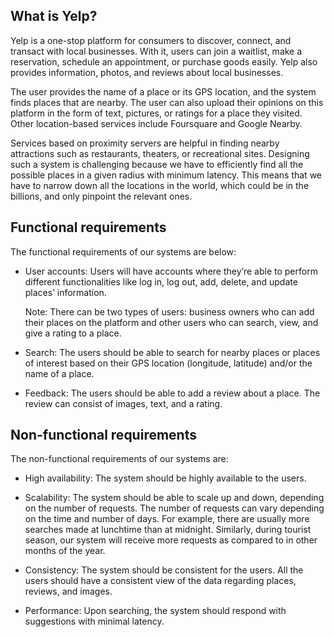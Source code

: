## What is Yelp?
Yelp is a one-stop platform for consumers to discover, connect, and transact with local businesses. With it, users can join a waitlist, make a reservation, schedule an appointment, or purchase goods easily. Yelp also provides information, photos, and reviews about local businesses.

The user provides the name of a place or its GPS location, and the system finds places that are nearby. The user can also upload their opinions on this platform in the form of text, pictures, or ratings for a place they visited. Other location-based services include Foursquare and Google Nearby.

Services based on proximity servers are helpful in finding nearby attractions such as restaurants, theaters, or recreational sites. Designing such a system is challenging because we have to efficiently find all the possible places in a given radius with minimum latency. This means that we have to narrow down all the locations in the world, which could be in the billions, and only pinpoint the relevant ones.


## Functional requirements
The functional requirements of our systems are below:

- User accounts: Users will have accounts where they’re able to perform different functionalities like log in, log out, add, delete, and update places’ information.

  Note: There can be two types of users: business owners who can add their places on the platform and other users who can search, view, and give a rating to a place.

- Search: The users should be able to search for nearby places or places of interest based on their GPS location (longitude, latitude) and/or the name of a place.

- Feedback: The users should be able to add a review about a place. The review can consist of images, text, and a rating.

## Non-functional requirements
The non-functional requirements of our systems are:

- High availability: The system should be highly available to the users.

- Scalability: The system should be able to scale up and down, depending on the number of requests. The number of requests can vary depending on the time and number of days. For example, there are usually more searches made at lunchtime than at midnight. Similarly, during tourist season, our system will receive more requests as compared to in other months of the year.

- Consistency: The system should be consistent for the users. All the users should have a consistent view of the data regarding places, reviews, and images.

- Performance: Upon searching, the system should respond with suggestions with minimal latency.

